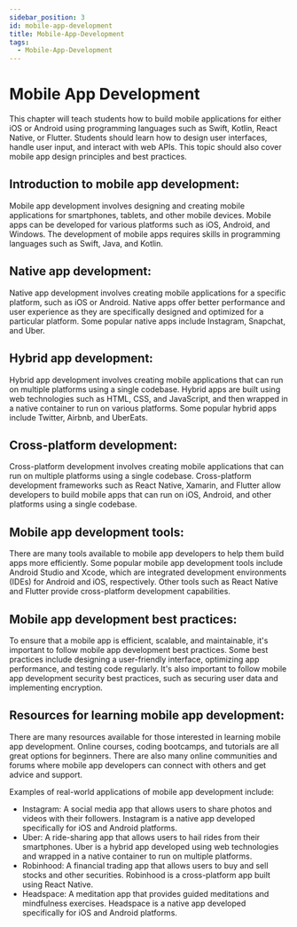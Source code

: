 ```yaml
---
sidebar_position: 3
id: mobile-app-development
title: Mobile-App-Development
tags:
  - Mobile-App-Development
---
```

# Mobile App Development
This chapter will teach students how to build mobile applications for either iOS or Android using programming languages such as Swift, Kotlin, React Native, or Flutter. Students should learn how to design user interfaces, handle user input, and interact with web APIs. This topic should also cover mobile app design principles and best practices.

## Introduction to mobile app development:
Mobile app development involves designing and creating mobile applications for smartphones, tablets, and other mobile devices. Mobile apps can be developed for various platforms such as iOS, Android, and Windows. The development of mobile apps requires skills in programming languages such as Swift, Java, and Kotlin.
## Native app development:
Native app development involves creating mobile applications for a specific platform, such as iOS or Android. Native apps offer better performance and user experience as they are specifically designed and optimized for a particular platform. Some popular native apps include Instagram, Snapchat, and Uber.
## Hybrid app development:
Hybrid app development involves creating mobile applications that can run on multiple platforms using a single codebase. Hybrid apps are built using web technologies such as HTML, CSS, and JavaScript, and then wrapped in a native container to run on various platforms. Some popular hybrid apps include Twitter, Airbnb, and UberEats.
## Cross-platform development:
Cross-platform development involves creating mobile applications that can run on multiple platforms using a single codebase. Cross-platform development frameworks such as React Native, Xamarin, and Flutter allow developers to build mobile apps that can run on iOS, Android, and other platforms using a single codebase.
## Mobile app development tools:
There are many tools available to mobile app developers to help them build apps more efficiently. Some popular mobile app development tools include Android Studio and Xcode, which are integrated development environments (IDEs) for Android and iOS, respectively. Other tools such as React Native and Flutter provide cross-platform development capabilities.
## Mobile app development best practices:
To ensure that a mobile app is efficient, scalable, and maintainable, it's important to follow mobile app development best practices. Some best practices include designing a user-friendly interface, optimizing app performance, and testing code regularly. It's also important to follow mobile app development security best practices, such as securing user data and implementing encryption.
## Resources for learning mobile app development:
There are many resources available for those interested in learning mobile app development. Online courses, coding bootcamps, and tutorials are all great options for beginners. There are also many online communities and forums where mobile app developers can connect with others and get advice and support.

Examples of real-world applications of mobile app development include:
* Instagram: A social media app that allows users to share photos and videos with their followers. Instagram is a native app developed specifically for iOS and Android platforms.
* Uber: A ride-sharing app that allows users to hail rides from their smartphones. Uber is a hybrid app developed using web technologies and wrapped in a native container to run on multiple platforms.
* Robinhood: A financial trading app that allows users to buy and sell stocks and other securities. Robinhood is a cross-platform app built using React Native.
* Headspace: A meditation app that provides guided meditations and mindfulness exercises. Headspace is a native app developed specifically for iOS and Android platforms.
